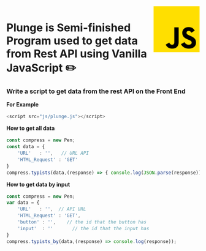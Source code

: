 <img src="documentation/img/js.png" align="right" style="height: 120px;"/>

# Plunge is Semi-finished Program used to get data from **Rest API** using Vanilla JavaScript :pencil2:

### Write a script to get data from the rest API on the Front End

**For Example**
```javascript
<script src="js/plunge.js"></script>
```

**How to get all data**

```javascript
const compress = new Pen;
const data = {
    'URL'   : '',   // URL API
    'HTML_Request' : 'GET'
}
compress.typists(data,(response) => { console.log(JSON.parse(response));});
```

**How to get data by input**

```javascript
const compress = new Pen;
var data = {
    'URL'   : '',  // API URL
    'HTML_Request' : 'GET',
    'button' : '',    // the id that the button has
    'input'  : ''       // the id that the input has
}
compress.typists_by(data,(response) => console.log(response));
```